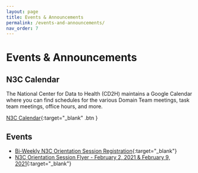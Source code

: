 ```yaml
---
layout: page
title: Events & Announcements
permalink: /events-and-announcements/
nav_order: 7
---
```


# Events & Announcements

## N3C Calendar
The National Center for Data to Health (CD2H) maintains a Google Calendar where you can find schedules for the various Domain Team meetings, task team meetings, office hours, and more.

[N3C Calendar](https://covid.cd2h.org/n3c-calendar){:target="_blank" .btn }

## Events
* [Bi-Weekly N3C Orientation Session Registration](https://covid.cd2h.org/training){:target="_blank"}
* [N3C Orientation Session Flyer - February 2, 2021 & February 9, 2021](https://github.com/NemoursResearch/N3C/blob/master/announcements/Flyer_N3C_Orientation_Sessions_Feb2021.pdf){:target="_blank"}
